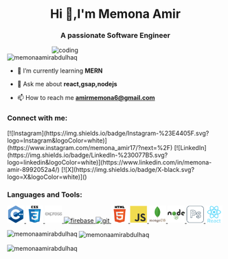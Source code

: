 <h1 align="center">Hi 👋,I'm Memona Amir</h1>
<h3 align="center">A passionate Software Engineer</h3>
<img align="right" alt="coding" width="400" src="https://encrypted-tbn0.gstatic.com/images?q=tbn:ANd9GcRO_DiG4xAUqU0OrwJqu1Py4Tk3n2UUCtTN9Q&s">

<p align="left"> <img src="https://komarev.com/ghpvc/?username=memonaamirabdulhaq&label=Profile%20views&color=0e75b6&style=flat" alt="memonaamirabdulhaq" /> </p>

- 🌱 I’m currently learning **MERN**

- 💬 Ask me about **react,gsap,nodejs**

- 📫 How to reach me **amirmemona6@gmail.com**

<h3 align="left">Connect with me:</h3>
[![Instagram](https://img.shields.io/badge/Instagram-%23E4405F.svg?logo=Instagram&logoColor=white)](https://www.instagram.com/memona_amir17/?next=%2F) [![LinkedIn](https://img.shields.io/badge/LinkedIn-%230077B5.svg?logo=linkedin&logoColor=white)](https://www.linkedin.com/in/memona-amir-8992052a4/) [![X](https://img.shields.io/badge/X-black.svg?logo=X&logoColor=white)]() 


<p align="left">
</p>

<h3 align="left">Languages and Tools:</h3>
<p align="left"> <a href="https://www.w3schools.com/cpp/" target="_blank" rel="noreferrer"> <img src="https://raw.githubusercontent.com/devicons/devicon/master/icons/cplusplus/cplusplus-original.svg" alt="cplusplus" width="40" height="40"/> </a> <a href="https://www.w3schools.com/css/" target="_blank" rel="noreferrer"> <img src="https://raw.githubusercontent.com/devicons/devicon/master/icons/css3/css3-original-wordmark.svg" alt="css3" width="40" height="40"/> </a> <a href="https://expressjs.com" target="_blank" rel="noreferrer"> <img src="https://raw.githubusercontent.com/devicons/devicon/master/icons/express/express-original-wordmark.svg" alt="express" width="40" height="40"/> </a> <a href="https://firebase.google.com/" target="_blank" rel="noreferrer"> <img src="https://www.vectorlogo.zone/logos/firebase/firebase-icon.svg" alt="firebase" width="40" height="40"/> </a> <a href="https://git-scm.com/" target="_blank" rel="noreferrer"> <img src="https://www.vectorlogo.zone/logos/git-scm/git-scm-icon.svg" alt="git" width="40" height="40"/> </a> <a href="https://www.w3.org/html/" target="_blank" rel="noreferrer"> <img src="https://raw.githubusercontent.com/devicons/devicon/master/icons/html5/html5-original-wordmark.svg" alt="html5" width="40" height="40"/> </a> <a href="https://developer.mozilla.org/en-US/docs/Web/JavaScript" target="_blank" rel="noreferrer"> <img src="https://raw.githubusercontent.com/devicons/devicon/master/icons/javascript/javascript-original.svg" alt="javascript" width="40" height="40"/> </a> <a href="https://www.mongodb.com/" target="_blank" rel="noreferrer"> <img src="https://raw.githubusercontent.com/devicons/devicon/master/icons/mongodb/mongodb-original-wordmark.svg" alt="mongodb" width="40" height="40"/> </a> <a href="https://nodejs.org" target="_blank" rel="noreferrer"> <img src="https://raw.githubusercontent.com/devicons/devicon/master/icons/nodejs/nodejs-original-wordmark.svg" alt="nodejs" width="40" height="40"/> </a> <a href="https://www.photoshop.com/en" target="_blank" rel="noreferrer"> <img src="https://raw.githubusercontent.com/devicons/devicon/master/icons/photoshop/photoshop-line.svg" alt="photoshop" width="40" height="40"/> </a> <a href="https://reactjs.org/" target="_blank" rel="noreferrer"> <img src="https://raw.githubusercontent.com/devicons/devicon/master/icons/react/react-original-wordmark.svg" alt="react" width="40" height="40"/> </a> </p>

<p><img align="left" src="https://github-readme-stats.vercel.app/api/top-langs?username=memonaamirabdulhaq&show_icons=true&locale=en&layout=compact" alt="memonaamirabdulhaq" /></p>

<p>&nbsp;<img align="center" src="https://github-readme-stats.vercel.app/api?username=memonaamirabdulhaq&show_icons=true&locale=en" alt="memonaamirabdulhaq" /></p>

<p><img align="center" src="https://github-readme-streak-stats.herokuapp.com/?user=memonaamirabdulhaq&" alt="memonaamirabdulhaq" /></p>
